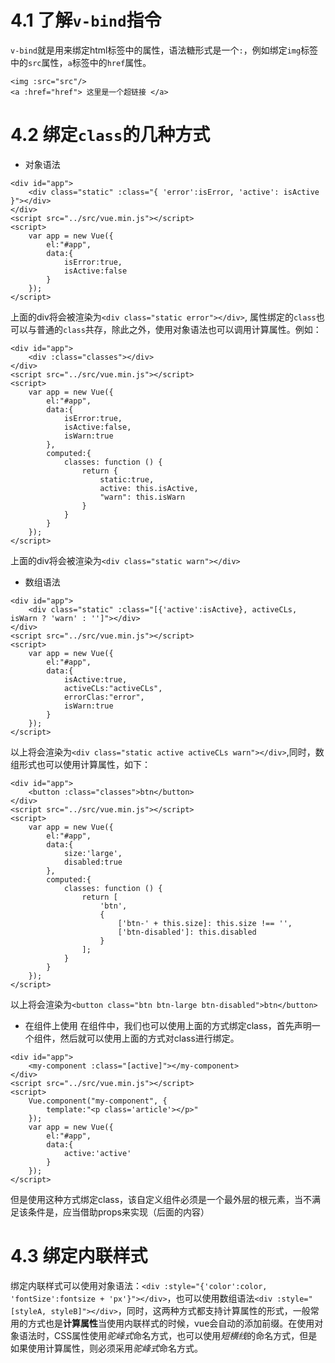 # 4.1 了解`v-bind`指令
`v-bind`就是用来绑定html标签中的属性，语法糖形式是一个`:`，例如绑定`img`标签中的`src`属性，`a`标签中的`href`属性。
```
<img :src="src"/>
<a :href="href"> 这里是一个超链接 </a>
```
# 4.2 绑定`class`的几种方式
- 对象语法
```
<div id="app">
    <div class="static" :class="{ 'error':isError, 'active': isActive }"></div>
</div>
<script src="../src/vue.min.js"></script>
<script>
    var app = new Vue({
        el:"#app",
        data:{
            isError:true,
            isActive:false
        }
    });
</script>
```
上面的div将会被渲染为`<div class="static error"></div>`, 属性绑定的`class`也可以与普通的`class`共存，除此之外，使用对象语法也可以调用计算属性。例如：
```
<div id="app">
    <div :class="classes"></div>
</div>
<script src="../src/vue.min.js"></script>
<script>
    var app = new Vue({
        el:"#app",
        data:{
            isError:true,
            isActive:false,
            isWarn:true
        },
        computed:{
            classes: function () {
                return {
                    static:true,
                    active: this.isActive,
                    "warn": this.isWarn 
                }
            }
        }
    });
</script>
```
上面的div将会被渲染为`<div class="static warn"></div>`
- 数组语法
```
<div id="app">
    <div class="static" :class="[{'active':isActive}, activeCLs, isWarn ? 'warn' : '']"></div>
</div>
<script src="../src/vue.min.js"></script>
<script>
    var app = new Vue({
        el:"#app",
        data:{
            isActive:true,
            activeCLs:"activeCLs",
            errorClas:"error",
            isWarn:true
        }
    });
</script>
```
以上将会渲染为`<div class="static active activeCLs warn"></div>`,同时，数组形式也可以使用计算属性，如下：
```
<div id="app">
    <button :class="classes">btn</button>
</div>
<script src="../src/vue.min.js"></script>
<script>
    var app = new Vue({
        el:"#app",
        data:{
            size:'large',
            disabled:true
        },
        computed:{
            classes: function () {
                return [
                    'btn',
                    {
                        ['btn-' + this.size]: this.size !== '',
                        ['btn-disabled']: this.disabled
                    }
                ];
            }
        }
    });
</script>
```
以上将会渲染为`<button class="btn btn-large btn-disabled">btn</button>`
- 在组件上使用
在组件中，我们也可以使用上面的方式绑定class，首先声明一个组件，然后就可以使用上面的方式对class进行绑定。
```
<div id="app">
    <my-component :class="[active]"></my-component>
</div>
<script src="../src/vue.min.js"></script>
<script>
    Vue.component("my-component", {
        template:"<p class='article'></p>"
    });
    var app = new Vue({
        el:"#app",
        data:{
            active:'active'
        }
    });
</script>
```
但是使用这种方式绑定class，该自定义组件必须是一个最外层的根元素，当不满足该条件是，应当借助props来实现（后面的内容）

# 4.3 绑定内联样式
绑定内联样式可以使用对象语法：`<div :style="{'color':color, 'fontSize':fontsize + 'px'}"></div>`，也可以使用数组语法`<div :style="[styleA, styleB]"></div>`，同时，这两种方式都支持计算属性的形式，一般常用的方式也是**计算属性**当使用内联样式的时候，vue会自动的添加前缀。在使用对象语法时，CSS属性使用*驼峰式*命名方式，也可以使用*短横线*的命名方式，但是如果使用计算属性，则必须采用*驼峰式*命名方式。
